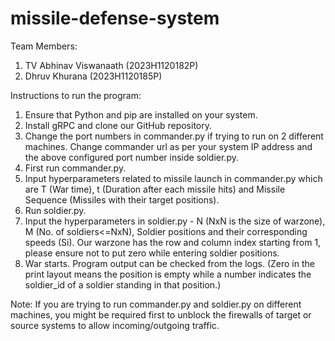 # missile-defense-system

Team  Members:
1. TV Abhinav Viswanaath  (2023H1120182P)
2. Dhruv Khurana  (2023H1120185P)
  
Instructions to run the program:

1. Ensure that Python and pip are installed on your system.
2. Install gRPC and clone our GitHub repository. 
3. Change the port numbers in commander.py if trying to run on 2 different machines. Change commander url as per your system IP address and the above configured port number inside soldier.py.  
4. First run commander.py.
5. Input hyperparameters related to missile launch in commander.py which are T (War time), t (Duration after each missile hits) and Missile Sequence (Missiles with their target positions).
6. Run soldier.py.
7. Input the hyperparameters in soldier.py - N (NxN is the size of warzone), M (No. of soldiers<=NxN), Soldier positions and their corresponding speeds (Si). Our warzone has the row and column index starting from 1, please ensure not to put zero while entering soldier positions. 
8. War starts. Program output can be checked from the logs. (Zero in the print layout means the position is empty while a number indicates the soldier_id of a soldier standing in that position.)



Note: If you are trying to run commander.py and soldier.py on different machines, you might be required first to unblock the firewalls of target or source systems to allow incoming/outgoing traffic.     

